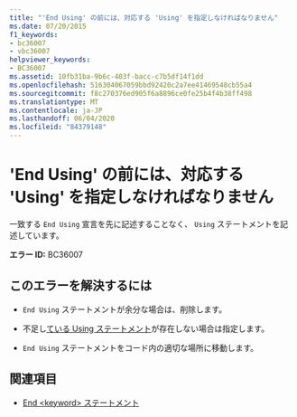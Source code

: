 ```yaml
---
title: "'End Using' の前には、対応する 'Using' を指定しなければなりません"
ms.date: 07/20/2015
f1_keywords:
- bc36007
- vbc36007
helpviewer_keywords:
- BC36007
ms.assetid: 10fb31ba-9b6c-403f-bacc-c7b5df14f1dd
ms.openlocfilehash: 516304067059bbd92420c2a7ee41469548cb55a4
ms.sourcegitcommit: f8c270376ed905f6a8896ce0fe25b4f4b38ff498
ms.translationtype: MT
ms.contentlocale: ja-JP
ms.lasthandoff: 06/04/2020
ms.locfileid: "84379148"
---
```

# <a name="end-using-must-be-preceded-by-a-matching-using"></a>'End Using' の前には、対応する 'Using' を指定しなければなりません
一致する `End Using` 宣言を先に記述することなく、 `Using` ステートメントを記述しています。  
  
 **エラー ID:** BC36007  
  
## <a name="to-correct-this-error"></a>このエラーを解決するには  
  
- `End Using` ステートメントが余分な場合は、削除します。  
  
- 不足し[ている Using ステートメント](../language-reference/statements/using-statement.md)が存在しない場合は指定します。  
  
- `End Using` ステートメントをコード内の適切な場所に移動します。  
  
## <a name="see-also"></a>関連項目

- [End \<keyword> ステートメント](../language-reference/statements/end-keyword-statement.md)
